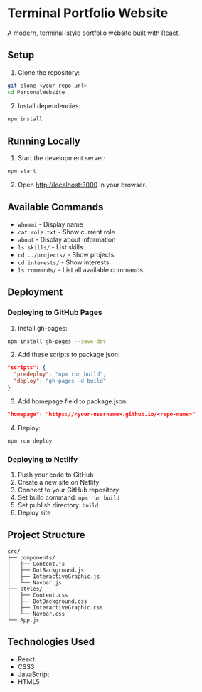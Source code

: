 # Terminal Portfolio Website

A modern, terminal-style portfolio website built with React.

## Setup

1. Clone the repository:
```bash
git clone <your-repo-url>
cd PersonalWebsite
```

2. Install dependencies:
```bash
npm install
```

## Running Locally

1. Start the development server:
```bash
npm start
```

2. Open [http://localhost:3000](http://localhost:3000) in your browser.

## Available Commands

- `whoami` - Display name
- `cat role.txt` - Show current role
- `about` - Display about information
- `ls skills/` - List skills
- `cd ../projects/` - Show projects
- `cd interests/` - Show interests
- `ls commands/` - List all available commands

## Deployment

### Deploying to GitHub Pages

1. Install gh-pages:
```bash
npm install gh-pages --save-dev
```

2. Add these scripts to package.json:
```json
"scripts": {
  "predeploy": "npm run build",
  "deploy": "gh-pages -d build"
}
```

3. Add homepage field to package.json:
```json
"homepage": "https://<your-username>.github.io/<repo-name>"
```

4. Deploy:
```bash
npm run deploy
```

### Deploying to Netlify

1. Push your code to GitHub
2. Create a new site on Netlify
3. Connect to your GitHub repository
4. Set build command: `npm run build`
5. Set publish directory: `build`
6. Deploy site

## Project Structure

```
src/
├── components/
│   ├── Content.js
│   ├── DotBackground.js
│   ├── InteractiveGraphic.js
│   └── Navbar.js
├── styles/
│   ├── Content.css
│   ├── DotBackground.css
│   ├── InteractiveGraphic.css
│   └── Navbar.css
└── App.js
```

## Technologies Used

- React
- CSS3
- JavaScript
- HTML5 